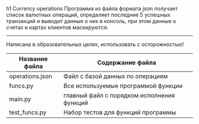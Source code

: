 h1 Currency operations
Программа из файла формата json получает список валютных операций, определяет последние 5 успешных транзакций и выводит данные о них в консоль, 
при этом данные о счетах и картах клиентов маскируются.
***
Написана в образовательных целях, использовать с осторожностью!

Название файла  | Содержание файла
----------------|----------------------
operations.json | Файл с базой данных по операциям
funcs.py        | Все используемые программой функции
main.py         | главный файл с порядком исполнения функций 
test_funcs.py   | Набор тестов для функций программы

